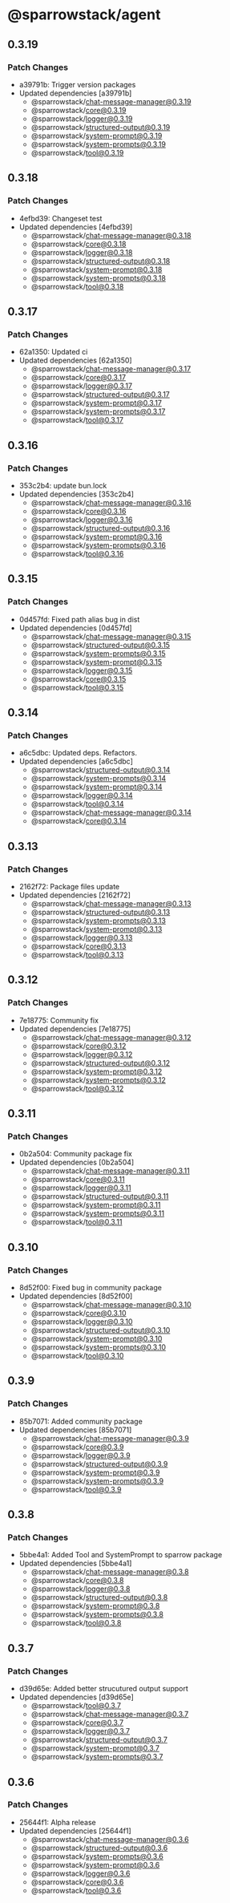 # @sparrowstack/agent

## 0.3.19

### Patch Changes

- a39791b: Trigger version packages
- Updated dependencies [a39791b]
    - @sparrowstack/chat-message-manager@0.3.19
    - @sparrowstack/core@0.3.19
    - @sparrowstack/logger@0.3.19
    - @sparrowstack/structured-output@0.3.19
    - @sparrowstack/system-prompt@0.3.19
    - @sparrowstack/system-prompts@0.3.19
    - @sparrowstack/tool@0.3.19

## 0.3.18

### Patch Changes

- 4efbd39: Changeset test
- Updated dependencies [4efbd39]
    - @sparrowstack/chat-message-manager@0.3.18
    - @sparrowstack/core@0.3.18
    - @sparrowstack/logger@0.3.18
    - @sparrowstack/structured-output@0.3.18
    - @sparrowstack/system-prompt@0.3.18
    - @sparrowstack/system-prompts@0.3.18
    - @sparrowstack/tool@0.3.18

## 0.3.17

### Patch Changes

- 62a1350: Updated ci
- Updated dependencies [62a1350]
    - @sparrowstack/chat-message-manager@0.3.17
    - @sparrowstack/core@0.3.17
    - @sparrowstack/logger@0.3.17
    - @sparrowstack/structured-output@0.3.17
    - @sparrowstack/system-prompt@0.3.17
    - @sparrowstack/system-prompts@0.3.17
    - @sparrowstack/tool@0.3.17

## 0.3.16

### Patch Changes

- 353c2b4: update bun.lock
- Updated dependencies [353c2b4]
    - @sparrowstack/chat-message-manager@0.3.16
    - @sparrowstack/core@0.3.16
    - @sparrowstack/logger@0.3.16
    - @sparrowstack/structured-output@0.3.16
    - @sparrowstack/system-prompt@0.3.16
    - @sparrowstack/system-prompts@0.3.16
    - @sparrowstack/tool@0.3.16

## 0.3.15

### Patch Changes

- 0d457fd: Fixed path alias bug in dist
- Updated dependencies [0d457fd]
    - @sparrowstack/chat-message-manager@0.3.15
    - @sparrowstack/structured-output@0.3.15
    - @sparrowstack/system-prompts@0.3.15
    - @sparrowstack/system-prompt@0.3.15
    - @sparrowstack/logger@0.3.15
    - @sparrowstack/core@0.3.15
    - @sparrowstack/tool@0.3.15

## 0.3.14

### Patch Changes

- a6c5dbc: Updated deps. Refactors.
- Updated dependencies [a6c5dbc]
    - @sparrowstack/structured-output@0.3.14
    - @sparrowstack/system-prompts@0.3.14
    - @sparrowstack/system-prompt@0.3.14
    - @sparrowstack/logger@0.3.14
    - @sparrowstack/tool@0.3.14
    - @sparrowstack/chat-message-manager@0.3.14
    - @sparrowstack/core@0.3.14

## 0.3.13

### Patch Changes

- 2162f72: Package files update
- Updated dependencies [2162f72]
    - @sparrowstack/chat-message-manager@0.3.13
    - @sparrowstack/structured-output@0.3.13
    - @sparrowstack/system-prompts@0.3.13
    - @sparrowstack/system-prompt@0.3.13
    - @sparrowstack/logger@0.3.13
    - @sparrowstack/core@0.3.13
    - @sparrowstack/tool@0.3.13

## 0.3.12

### Patch Changes

- 7e18775: Community fix
- Updated dependencies [7e18775]
    - @sparrowstack/chat-message-manager@0.3.12
    - @sparrowstack/core@0.3.12
    - @sparrowstack/logger@0.3.12
    - @sparrowstack/structured-output@0.3.12
    - @sparrowstack/system-prompt@0.3.12
    - @sparrowstack/system-prompts@0.3.12
    - @sparrowstack/tool@0.3.12

## 0.3.11

### Patch Changes

- 0b2a504: Community package fix
- Updated dependencies [0b2a504]
    - @sparrowstack/chat-message-manager@0.3.11
    - @sparrowstack/core@0.3.11
    - @sparrowstack/logger@0.3.11
    - @sparrowstack/structured-output@0.3.11
    - @sparrowstack/system-prompt@0.3.11
    - @sparrowstack/system-prompts@0.3.11
    - @sparrowstack/tool@0.3.11

## 0.3.10

### Patch Changes

- 8d52f00: Fixed bug in community package
- Updated dependencies [8d52f00]
    - @sparrowstack/chat-message-manager@0.3.10
    - @sparrowstack/core@0.3.10
    - @sparrowstack/logger@0.3.10
    - @sparrowstack/structured-output@0.3.10
    - @sparrowstack/system-prompt@0.3.10
    - @sparrowstack/system-prompts@0.3.10
    - @sparrowstack/tool@0.3.10

## 0.3.9

### Patch Changes

- 85b7071: Added community package
- Updated dependencies [85b7071]
    - @sparrowstack/chat-message-manager@0.3.9
    - @sparrowstack/core@0.3.9
    - @sparrowstack/logger@0.3.9
    - @sparrowstack/structured-output@0.3.9
    - @sparrowstack/system-prompt@0.3.9
    - @sparrowstack/system-prompts@0.3.9
    - @sparrowstack/tool@0.3.9

## 0.3.8

### Patch Changes

- 5bbe4a1: Added Tool and SystemPrompt to sparrow package
- Updated dependencies [5bbe4a1]
    - @sparrowstack/chat-message-manager@0.3.8
    - @sparrowstack/core@0.3.8
    - @sparrowstack/logger@0.3.8
    - @sparrowstack/structured-output@0.3.8
    - @sparrowstack/system-prompt@0.3.8
    - @sparrowstack/system-prompts@0.3.8
    - @sparrowstack/tool@0.3.8

## 0.3.7

### Patch Changes

- d39d65e: Added better strucutured output support
- Updated dependencies [d39d65e]
    - @sparrowstack/tool@0.3.7
    - @sparrowstack/chat-message-manager@0.3.7
    - @sparrowstack/core@0.3.7
    - @sparrowstack/logger@0.3.7
    - @sparrowstack/structured-output@0.3.7
    - @sparrowstack/system-prompt@0.3.7
    - @sparrowstack/system-prompts@0.3.7

## 0.3.6

### Patch Changes

- 25644f1: Alpha release
- Updated dependencies [25644f1]
    - @sparrowstack/chat-message-manager@0.3.6
    - @sparrowstack/structured-output@0.3.6
    - @sparrowstack/system-prompts@0.3.6
    - @sparrowstack/system-prompt@0.3.6
    - @sparrowstack/logger@0.3.6
    - @sparrowstack/core@0.3.6
    - @sparrowstack/tool@0.3.6
